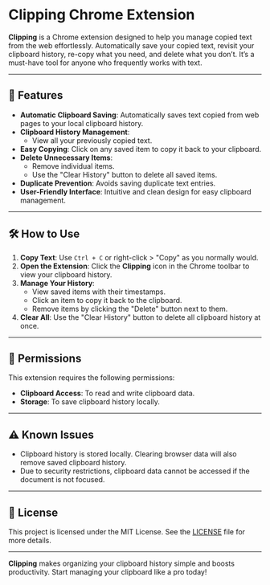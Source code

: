 # Clipping Chrome Extension

**Clipping** is a Chrome extension designed to help you manage copied text from the web effortlessly. Automatically save your copied text, revisit your clipboard history, re-copy what you need, and delete what you don’t. It’s a must-have tool for anyone who frequently works with text.

---

## 🚀 Features

- **Automatic Clipboard Saving**: Automatically saves text copied from web pages to your local clipboard history.
- **Clipboard History Management**:
  - View all your previously copied text.
- **Easy Copying**: Click on any saved item to copy it back to your clipboard.
- **Delete Unnecessary Items**:
  - Remove individual items.
  - Use the "Clear History" button to delete all saved items.
- **Duplicate Prevention**: Avoids saving duplicate text entries.
- **User-Friendly Interface**: Intuitive and clean design for easy clipboard management.

---

## 🛠️ How to Use

1. **Copy Text**: Use `Ctrl + C` or right-click > "Copy" as you normally would.
2. **Open the Extension**: Click the **Clipping** icon in the Chrome toolbar to view your clipboard history.
3. **Manage Your History**:
   - View saved items with their timestamps.
   - Click an item to copy it back to the clipboard.
   - Remove items by clicking the "Delete" button next to them.
4. **Clear All**: Use the "Clear History" button to delete all clipboard history at once.

---

## 🔐 Permissions

This extension requires the following permissions:
- **Clipboard Access**: To read and write clipboard data.
- **Storage**: To save clipboard history locally.

---

## ⚠️ Known Issues

- Clipboard history is stored locally. Clearing browser data will also remove saved clipboard history.
- Due to security restrictions, clipboard data cannot be accessed if the document is not focused.

---

## 📜 License

This project is licensed under the MIT License. See the [LICENSE](LICENSE) file for more details.

---

**Clipping** makes organizing your clipboard history simple and boosts productivity. Start managing your clipboard like a pro today!
